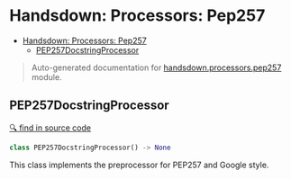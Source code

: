# Handsdown: Processors: Pep257

- [Handsdown: Processors: Pep257](#handsdown-processors-pep257)
  - [PEP257DocstringProcessor](#pep257docstringprocessor)

> Auto-generated documentation for [handsdown.processors.pep257](../handsdown/processors/pep257.py) module.

## PEP257DocstringProcessor

[🔍 find in source code](../handsdown/processors/pep257.py#L7)

```python
class PEP257DocstringProcessor() -> None
```
This class implements the preprocessor for PEP257 and Google style.
